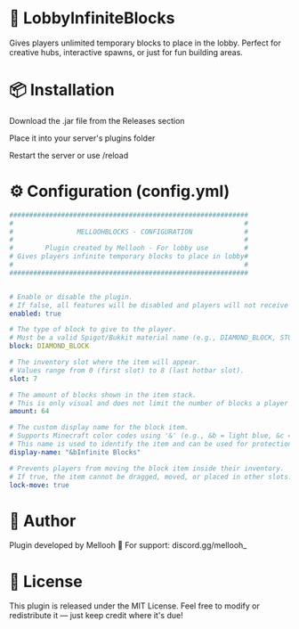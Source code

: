 # 🧱 LobbyInfiniteBlocks
Gives players unlimited temporary blocks to place in the lobby. Perfect for creative hubs, interactive spawns, or just for fun building areas.

# 📦 Installation
Download the .jar file from the Releases section

Place it into your server's plugins folder

Restart the server or use /reload

# ⚙️ Configuration (config.yml)
```yaml
############################################################
#                                                          #
#                MELLOOHBLOCKS - CONFIGURATION             #
#                                                          #
#        Plugin created by Mellooh - For lobby use         #
# Gives players infinite temporary blocks to place in lobby#
#                                                          #
############################################################


# Enable or disable the plugin.
# If false, all features will be disabled and players will not receive blocks.
enabled: true

# The type of block to give to the player.
# Must be a valid Spigot/Bukkit material name (e.g., DIAMOND_BLOCK, STONE, GOLD_BLOCK).
block: DIAMOND_BLOCK

# The inventory slot where the item will appear.
# Values range from 0 (first slot) to 8 (last hotbar slot).
slot: 7

# The amount of blocks shown in the item stack.
# This is only visual and does not limit the number of blocks a player can place.
amount: 64

# The custom display name for the block item.
# Supports Minecraft color codes using '&' (e.g., &b = light blue, &c = red).
# This name is used to identify the item and can be used for protection.
display-name: "&bInfinite Blocks"

# Prevents players from moving the block item inside their inventory.
# If true, the item cannot be dragged, moved, or placed in other slots.
lock-move: true
```

# 👤 Author
Plugin developed by Mellooh
📧 For support: discord.gg/mellooh_

# 📄 License
This plugin is released under the MIT License.
Feel free to modify or redistribute it — just keep credit where it's due!


